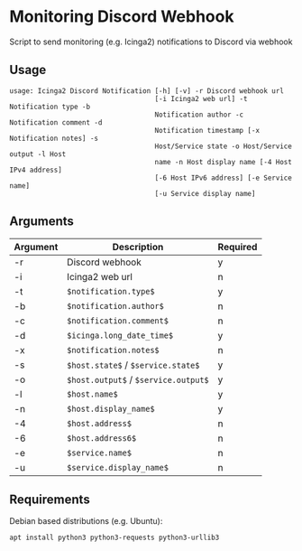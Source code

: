 # Monitoring Discord Webhook
Script to send monitoring (e.g. Icinga2) notifications to Discord via webhook

## Usage

```
usage: Icinga2 Discord Notification [-h] [-v] -r Discord webhook url
                                    [-i Icinga2 web url] -t Notification type -b
                                    Notification author -c Notification comment -d
                                    Notification timestamp [-x Notification notes] -s
                                    Host/Service state -o Host/Service output -l Host
                                    name -n Host display name [-4 Host IPv4 address]
                                    [-6 Host IPv6 address] [-e Service name]
                                    [-u Service display name]
```


## Arguments

| Argument | Description | Required |
| - | - | - |
| -r | Discord webhook | y |
| -i | Icinga2 web url | n |
| -t | `$notification.type$` | y |
| -b | `$notification.author$` | n |
| -c | `$notification.comment$` | n |
| -d | `$icinga.long_date_time$` | y |
| -x | `$notification.notes$` | n |
| -s | `$host.state$` / `$service.state$` | y |
| -o | `$host.output$` / `$service.output$` | y |
| -l | `$host.name$` | y |
| -n | `$host.display_name$` | y |
| -4 | `$host.address$` | n |
| -6 | `$host.address6$` | n |
| -e | `$service.name$` | n |
| -u | `$service.display_name$` | n |


## Requirements

Debian based distributions (e.g. Ubuntu):

```sh
apt install python3 python3-requests python3-urllib3
```
